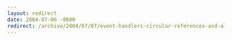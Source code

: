 ```yaml
---
layout: redirect
date: 2004-07-06 -0800
redirect: /archive/2004/07/07/event-handlers-circular-references-and-alleged-memory-leaks.aspx/
---
```

